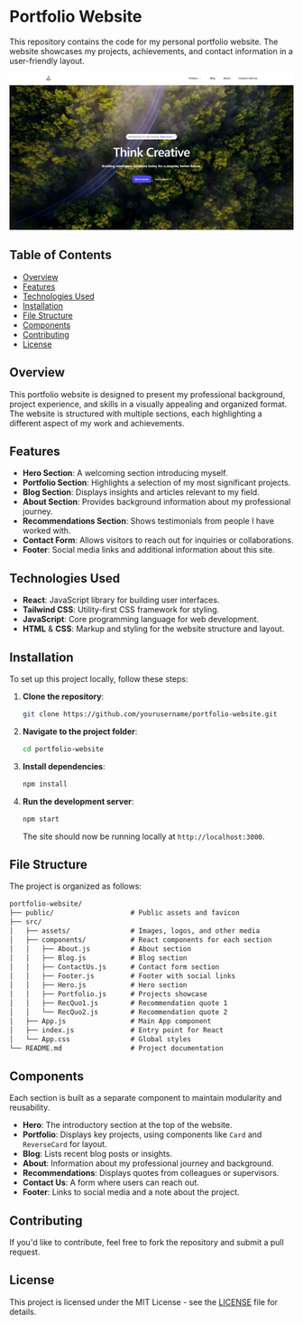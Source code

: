 # Portfolio Website

This repository contains the code for my personal portfolio website. The website showcases my projects, achievements, and contact information in a user-friendly layout.

![Cover Image](./client/src/assets/Cover.png)



## Table of Contents

- [Overview](#overview)
- [Features](#features)
- [Technologies Used](#technologies-used)
- [Installation](#installation)
- [File Structure](#file-structure)
- [Components](#components)
- [Contributing](#contributing)
- [License](#license)

## Overview

This portfolio website is designed to present my professional background, project experience, and skills in a visually appealing and organized format. The website is structured with multiple sections, each highlighting a different aspect of my work and achievements.

## Features

- **Hero Section**: A welcoming section introducing myself.
- **Portfolio Section**: Highlights a selection of my most significant projects.
- **Blog Section**: Displays insights and articles relevant to my field.
- **About Section**: Provides background information about my professional journey.
- **Recommendations Section**: Shows testimonials from people I have worked with.
- **Contact Form**: Allows visitors to reach out for inquiries or collaborations.
- **Footer**: Social media links and additional information about this site.

## Technologies Used

- **React**: JavaScript library for building user interfaces.
- **Tailwind CSS**: Utility-first CSS framework for styling.
- **JavaScript**: Core programming language for web development.
- **HTML** & **CSS**: Markup and styling for the website structure and layout.

## Installation

To set up this project locally, follow these steps:

1. **Clone the repository**:
   ```bash
   git clone https://github.com/yourusername/portfolio-website.git
   ```
   
2. **Navigate to the project folder**:
   ```bash
   cd portfolio-website
   ```

3. **Install dependencies**:
   ```bash
   npm install
   ```

4. **Run the development server**:
   ```bash
   npm start
   ```

   The site should now be running locally at `http://localhost:3000`.

## File Structure

The project is organized as follows:

```
portfolio-website/
├── public/                   # Public assets and favicon
├── src/
│   ├── assets/               # Images, logos, and other media
│   ├── components/           # React components for each section
│   │   ├── About.js          # About section
│   │   ├── Blog.js           # Blog section
│   │   ├── ContactUs.js      # Contact form section
│   │   ├── Footer.js         # Footer with social links
│   │   ├── Hero.js           # Hero section
│   │   ├── Portfolio.js      # Projects showcase
│   │   ├── RecQuo1.js        # Recommendation quote 1
│   │   └── RecQuo2.js        # Recommendation quote 2
│   ├── App.js                # Main App component
│   ├── index.js              # Entry point for React
│   └── App.css               # Global styles
└── README.md                 # Project documentation
```

## Components

Each section is built as a separate component to maintain modularity and reusability.

- **Hero**: The introductory section at the top of the website.
- **Portfolio**: Displays key projects, using components like `Card` and `ReverseCard` for layout.
- **Blog**: Lists recent blog posts or insights.
- **About**: Information about my professional journey and background.
- **Recommendations**: Displays quotes from colleagues or supervisors.
- **Contact Us**: A form where users can reach out.
- **Footer**: Links to social media and a note about the project.

## Contributing

If you'd like to contribute, feel free to fork the repository and submit a pull request.

## License

This project is licensed under the MIT License - see the [LICENSE](LICENSE) file for details.